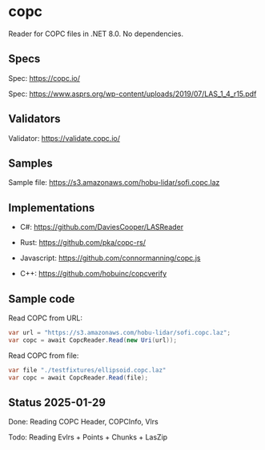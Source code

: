 # copc

Reader for COPC files in .NET 8.0. No dependencies.

## Specs 

Spec: https://copc.io/

Spec: https://www.asprs.org/wp-content/uploads/2019/07/LAS_1_4_r15.pdf


## Validators

Validator: https://validate.copc.io/

## Samples

Sample file: https://s3.amazonaws.com/hobu-lidar/sofi.copc.laz

## Implementations 

- C#: https://github.com/DaviesCooper/LASReader

- Rust: https://github.com/pka/copc-rs/

- Javascript: https://github.com/connormanning/copc.js

- C++: https://github.com/hobuinc/copcverify

## Sample code

Read COPC from URL:


```csharp
var url = "https://s3.amazonaws.com/hobu-lidar/sofi.copc.laz";
var copc = await CopcReader.Read(new Uri(url));
```

Read COPC from file:

```csharp
var file "./testfixtures/ellipsoid.copc.laz"
var copc = await CopcReader.Read(file);
```

## Status 2025-01-29

Done: Reading COPC Header, COPCInfo, Vlrs

Todo: Reading Evlrs + Points + Chunks + LasZip
